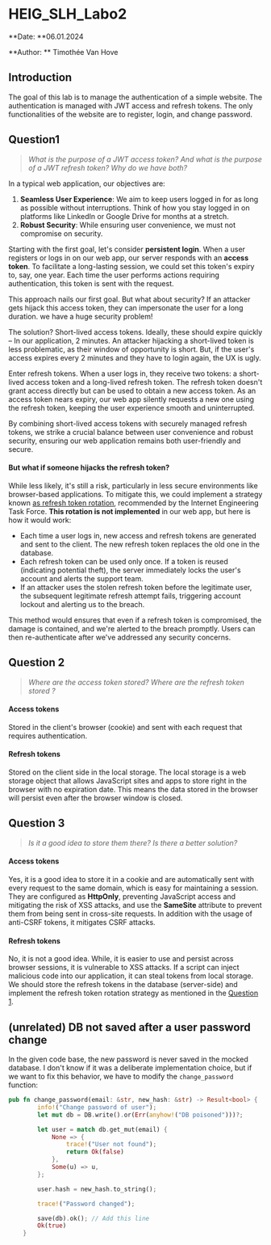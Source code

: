 # HEIG_SLH_Labo2

**Date: **06.01.2024

**Author: ** Timothée Van Hove

## Introduction

The goal of this lab is to manage the authentication of a simple website. The authentication is managed with JWT access and refresh tokens. The only functionalities of the website are to register, login, and change password.



## Question1

> *What is the purpose of a JWT access token? And what is the purpose of a JWT refresh token? Why do we have both?*



In a typical web application, our objectives are:

1. **Seamless User Experience**: We aim to keep users logged in for as long as possible without interruptions. Think of how you stay logged in on platforms like LinkedIn or Google Drive for months at a stretch.
2. **Robust Security**: While ensuring user convenience, we must not compromise on security.

Starting with the first goal, let's consider **persistent login**. When a user registers or logs in on our web app, our server responds with an **access token**. To facilitate a long-lasting session, we could set this token's expiry to, say, one year. Each time the user performs actions requiring authentication, this token is sent with the request.

This approach nails our first goal. But what about security? If an attacker gets hijack this access token, they can impersonate the user for a long duration. we have a huge security problem! 

The solution? Short-lived access tokens. Ideally, these should expire quickly – In our application, 2 minutes. An attacker hijacking a short-lived token is less problematic, as their window of opportunity is short. But, if the user's access expires every 2 minutes and they have to login again, the UX is ugly.

Enter refresh tokens. When a user logs in, they receive two tokens: a short-lived access token and a long-lived refresh token. The refresh token doesn't grant access directly but can be used to obtain a new access token. As an access token nears expiry, our web app silently requests a new one using the refresh token, keeping the user experience smooth and uninterrupted.

By combining short-lived access tokens with securely managed refresh tokens, we strike a crucial balance between user convenience and robust security, ensuring our web application remains both user-friendly and secure.

#### But what if someone hijacks the refresh token?

While less likely, it's still a risk, particularly in less secure environments like browser-based applications. To mitigate this, we could implement a strategy known [as refresh token rotation](https://datatracker.ietf.org/doc/html/draft-ietf-oauth-browser-based-apps-05#section-8), recommended by the Internet Engineering Task Force. **This rotation is not implemented** in our web app, but here is how it would work:

- Each time a user logs in, new access and refresh tokens are generated and sent to the client. The new refresh token replaces the old one in the database.
- Each refresh token can be used only once. If a token is reused (indicating potential theft), the server immediately locks the user's account and alerts the support team.
- If an attacker uses the stolen refresh token before the legitimate user, the subsequent legitimate refresh attempt fails, triggering account lockout and alerting us to the breach.

This method would ensures that even if a refresh token is compromised, the damage is contained, and we're alerted to the breach promptly. Users can then re-authenticate after we've addressed any security concerns.



## Question 2

> *Where are the access token stored? Where are the refresh token stored ?*

#### Access tokens

Stored in the client's browser (cookie) and sent with each request that requires authentication.

#### Refresh tokens

Stored on the client side in the local storage. The local storage is a web storage object that allows JavaScript sites and apps to store right in the browser with no expiration date. This means the data stored in the browser will persist even after the browser window is closed.



## Question 3

> *Is it a good idea to store them there? Is there a better solution?*

#### Access tokens

Yes, it is a good idea to store it in a cookie and are automatically sent with every request to the same domain,  which is easy for maintaining a session. They are configured as **HttpOnly**, preventing JavaScript access and mitigating the risk of XSS attacks, and use the **SameSite** attribute to prevent them from being sent in cross-site requests. In addition with the usage of anti-CSRF tokens, it mitigates CSRF attacks.

#### Refresh tokens

No, it is not a good idea. While, it is easier to use and persist across browser sessions, it is vulnerable to XSS attacks. If a script can inject malicious code into our application, it can steal tokens from local storage. We should store the refresh tokens in the database (server-side) and implement the refresh token rotation strategy as mentioned in the [Question 1](####But-what-if-someone-hijacks-the-refresh-token?).



## (unrelated) DB not saved after a user password change

In the given code base, the new password is never saved in the mocked database. I don't know if it was a deliberate implementation choice, but if we want to fix this behavior, we have to modify the `change_password` function:

````rust
pub fn change_password(email: &str, new_hash: &str) -> Result<bool> {
        info!("Change password of user");
        let mut db = DB.write().or(Err(anyhow!("DB poisoned")))?;

        let user = match db.get_mut(email) {
            None => {
                trace!("User not found");
                return Ok(false)
            },
            Some(u) => u,
        };

        user.hash = new_hash.to_string();

        trace!("Password changed");

        save(db).ok(); // Add this line
        Ok(true)
    }
````

